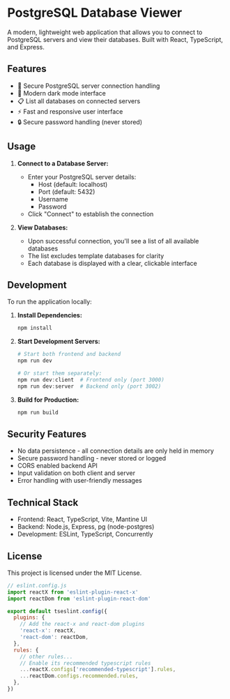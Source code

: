 # PostgreSQL Database Viewer

A modern, lightweight web application that allows you to connect to PostgreSQL servers and view their databases. Built with React, TypeScript, and Express.

## Features

- 🔐 Secure PostgreSQL server connection handling
- 🌙 Modern dark mode interface
- 📋 List all databases on connected servers
- ⚡ Fast and responsive user interface
- 🔒 Secure password handling (never stored)

## Usage

1. **Connect to a Database Server:**
   - Enter your PostgreSQL server details:
     - Host (default: localhost)
     - Port (default: 5432)
     - Username
     - Password
   - Click "Connect" to establish the connection

2. **View Databases:**
   - Upon successful connection, you'll see a list of all available databases
   - The list excludes template databases for clarity
   - Each database is displayed with a clear, clickable interface

## Development

To run the application locally:

1. **Install Dependencies:**
   ```powershell
   npm install
   ```

2. **Start Development Servers:**
   ```powershell
   # Start both frontend and backend
   npm run dev

   # Or start them separately:
   npm run dev:client  # Frontend only (port 3000)
   npm run dev:server  # Backend only (port 3002)
   ```

3. **Build for Production:**
   ```powershell
   npm run build
   ```

## Security Features

- No data persistence - all connection details are only held in memory
- Secure password handling - never stored or logged
- CORS enabled backend API
- Input validation on both client and server
- Error handling with user-friendly messages

## Technical Stack

- Frontend: React, TypeScript, Vite, Mantine UI
- Backend: Node.js, Express, pg (node-postgres)
- Development: ESLint, TypeScript, Concurrently

## License

This project is licensed under the MIT License.

```js
// eslint.config.js
import reactX from 'eslint-plugin-react-x'
import reactDom from 'eslint-plugin-react-dom'

export default tseslint.config({
  plugins: {
    // Add the react-x and react-dom plugins
    'react-x': reactX,
    'react-dom': reactDom,
  },
  rules: {
    // other rules...
    // Enable its recommended typescript rules
    ...reactX.configs['recommended-typescript'].rules,
    ...reactDom.configs.recommended.rules,
  },
})
```
